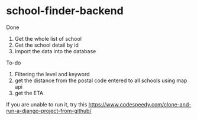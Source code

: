 # school-finder-backend

Done
1. Get the whole list of school
2. Get the school detail by id
3. import the data into the database

To-do
1. Filtering the level and keyword
2. get the distance from the postal code entered to all schools using map api
3. get the ETA


If you are unable to run it, try this
https://www.codespeedy.com/clone-and-run-a-django-project-from-github/
